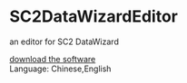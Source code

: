 # SC2DataWizardEditor
an editor for SC2 DataWizard  
  
[download the software](https://github.com/ttoyou/SC2DataWizardEditor/blob/master/SC2%20DataWizard%20Editor.zip)  
Language: Chinese,English  
